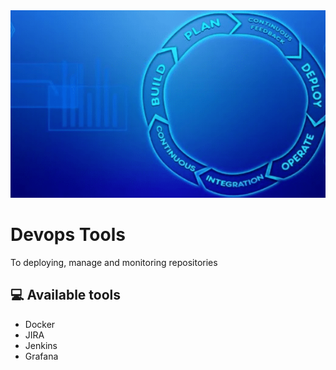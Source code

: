 <img src=".github/devops-picture.png" style="width:100%; height:300px; object-fit:cover;" />

# Devops Tools

To deploying, manage and monitoring repositories

## :computer: Available tools

* Docker
* JIRA
* Jenkins
* Grafana
